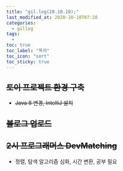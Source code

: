 ```yaml
---
title: "gil.log(20.10.10);"
last_modified_at: 2020-10-10T07:20
categories:
  - gillog
tags:
  - 
toc: true
toc_label: "목차"
toc_icon: "sort"
toc_sticky: true
---
```



## ~~토이 프로젝트 환경 구축~~

- ~~Java 8 변경, IntelliJ 설치~~

## ~~블로그 업로드~~

## ~~2시 프로그래머스 DevMatching~~

- 정렬, 탐색 알고리즘 심화, 시간 변환,  공부 필요
